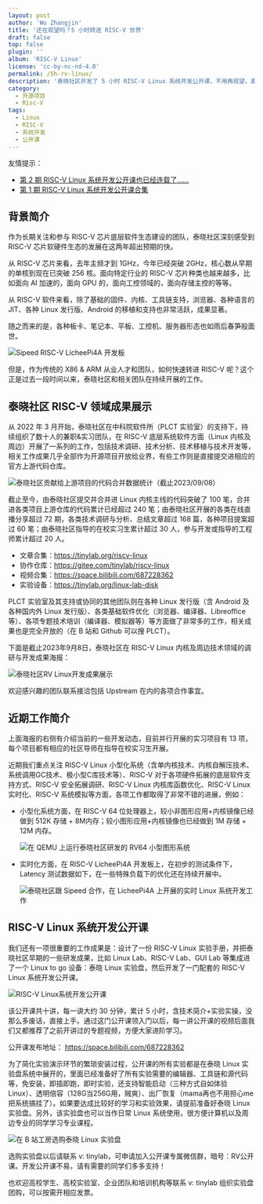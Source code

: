 ```yaml
---
layout: post
author: 'Wu Zhangjin'
title: '还在观望吗？5 小时转进 RISC-V 世界'
draft: false
top: false
plugin: ''
album: 'RISC-V Linux'
license: 'cc-by-nc-nd-4.0'
permalink: /5h-rv-linux/
description: '泰晓社区开发了 5 小时 RISC-V Linux 系统开发公开课，不用再观望，直接上手！'
category:
  - 开源项目
  - Risc-V
tags:
  - Linux
  - RISC-V
  - 系统开发
  - 公开课
---
```


友情提示：

- [第 2 期 RISC-V Linux 系统开发公开课也已经连载了……](https://www.bilibili.com/video/BV1Qa4y117zn/)
- [第 1 期 RISC-V Linux 系统开发公开课合集](https://www.bilibili.com/video/BV1Hj41127NP/)

## 背景简介

作为长期关注和参与 RISC-V 芯片底层软件生态建设的团队，泰晓社区深刻感受到 RISC-V 芯片软硬件生态的发展在这两年超出预期的快。

从 RISC-V 芯片来看，去年主频才到 1GHz，今年已经突破 2GHz，核心数从早期的单核到现在已突破 256 核。面向特定行业的 RISC-V 芯片种类也越来越多，比如面向 AI 加速的，面向 GPU 的，面向工控领域的，面向存储主控的等等。

从 RISC-V 软件来看，除了基础的固件、内核、工具链支持，浏览器、各种语言的 JIT、各种 Linux 发行版、Android 的移植和支持也非常活跃，成果显著。

随之而来的是，各种板卡、笔记本、平板、工控机、服务器形态也如雨后春笋般面世。

![Sipeed RISC-V LicheePi4A 开发板](/wp-content/uploads/2023/09/5h-rv-linux/3349edbc-607a-4096-8af1-3949ef7d5573.png)

但是，作为传统的 X86 & ARM 从业人才和团队，如何快速转进 RISC-V 呢？这个正是过去一段时间以来，泰晓社区和相关团队在持续开展的工作。

## 泰晓社区 RISC-V 领域成果展示

从 2022 年 3 月开始，泰晓社区在中科院软件所（PLCT 实验室）的支持下，持续组织了数十人的兼职&实习团队，在 RISC-V 底层系统软件方面（Linux 内核及周边）开展了一系列的工作，包括技术调研、技术分析、技术移植与技术开发等，相关工作成果几乎全部作为开源项目开放给业界，有些工作则是直接提交进相应的官方上游代码仓库。

![泰晓社区贡献给上游项目的代码合并数据统计（截止2023/09/08）](/wp-content/uploads/2023/09/5h-rv-linux/ef0433f5-0a02-4497-bd05-18646d0c2d05.png)


截止至今，由泰晓社区提交并合并进 Linux 内核主线的代码突破了 100 笔，合并进各类项目上游仓库的代码累计已经超过 240 笔；由泰晓社区开展的各类在线直播分享超过 72 期，各类技术调研与分析、总结文章超过 168 篇，各种项目提案超过 60 笔；由泰晓社区指导的在校实习生累计超过 30 人，参与开发或指导的工程师累计超过 20 人。

* 文章合集：<https://tinylab.org/riscv-linux>
* 协作仓库：<https://gitee.com/tinylab/riscv-linux>
* 视频合集：<https://space.bilibili.com/687228362>
* 实验设备：<https://tinylab.org/linux-lab-disk>

PLCT 实验室及其支持或协同的其他团队则在各种 Linux 发行版（含 Android 及各种国内外 Linux 发行版）、各类基础软件优化（浏览器、编译器、Libreoffice等）、各项专题技术培训（编译器、模拟器等）等方面做了非常多的工作，相关成果也是完全开放的（在 B 站和 Github 可以搜 PLCT）。

下面是截止2023年9月8日，泰晓社区在 RISC-V Linux 内核及周边技术领域的调研与开发成果海报：

![泰晓社区RV Linux开发成果展示](/wp-content/uploads/2023/09/5h-rv-linux/cc423a62-3fe1-4fd2-8fe6-de798c12dc1b.jpg)

欢迎感兴趣的团队联系接洽包括 Upstream 在内的各项合作事宜。

## 近期工作简介

上面海报的右侧有介绍当前的一些开发动态，目前并行开展的实习项目有 13 项，每个项目都有相应的社区导师在指导在校实习生开展。

近期我们重点关注 RISC-V Linux 小型化系统（含单内核技术、内核自解压技术、系统调用GC技术、极小型C库技术等）、RISC-V 对于各项硬件拓展的底层软件支持方式、RISC-V 安全拓展调研、RISC-V Linux 内核库函数优化、RISC-V Linux 实时化、RISC-V 系统模拟等方面，各项工作都取得了非常不错的进展，例如：

* 小型化系统方面，在 RISC-V 64 位处理器上，较小非图形应用+内核镜像已经做到 512K 存储 + 8M内存；较小图形应用+内核镜像也已经做到 1M 存储 + 12M 内存。

  ![在 QEMU 上运行泰晓社区研发的 RV64 小型图形系统](/wp-content/uploads/2023/09/5h-rv-linux/5bd95434-8554-4803-83ed-c592807def38.png)

* 实时化方面，在 RISC-V LicheePi4A 开发板上，在初步的测试条件下，Latency 测试数据如下，在一些特殊负载下的优化还在持续开展中。

  ![泰晓社区跟 Sipeed 合作，在 LicheePi4A 上开展的实时 Linux 系统开发工作](/wp-content/uploads/2023/09/5h-rv-linux/74c99e22-dc45-4f10-8dce-a69a17b7fdfe.png)


## RISC-V Linux 系统开发公开课

我们还有一项很重要的工作成果是：设计了一份 RISC-V Linux 实验手册，并把泰晓社区早期的一些研发成果，比如 Linux Lab、RISC-V Lab、GUI Lab 等集成进了一个 Linux to go 设备：泰晓 Linux 实验盘，然后开发了一门配套的 RISC-V Linux 系统开发公开课。

![RISC-V Linux系统开发公开课](/wp-content/uploads/2023/09/5h-rv-linux/d49a3c59-f370-4073-a631-1ba3813a2200.jpg)

该公开课共十讲，每一讲大约 30 分钟，累计 5 小时，含技术简介+实验实操，没那么多废话，直接上手。通过这门公开课领入门以后，每一讲公开课的视频后面我们又都推荐了之前开讲过的专题视频，方便大家进阶学习。

公开课发布地址：
https://space.bilibili.com/687228362

为了简化实验演示环节的繁琐安装过程，公开课的所有实验都是在泰晓 Linux 实验盘系统中展开的，里面已经准备好了所有实验需要的编辑器、工具链和源代码等，免安装，即插即跑，即时实验，还支持智能启动（三种方式自如体验Linux）、透明倍容（128G当256G用，贼爽）、出厂恢复（mama再也不用担心me把系统搞挂了）。如果要达成比较好的学习和实验效果，请提前准备好泰晓 Linux 实验盘。另外，该实验盘也可以当作日常 Linux 系统使用，很方便计算机以及周边专业的同学学习专业课程。

![在 B 站工房选购泰晓 Linux 实验盘](/wp-content/uploads/2023/09/5h-rv-linux/8e6127bb-4986-4a77-915c-a2f0bd304fc9.jpg)

选购实验盘以后请联系 v: tinylab，可申请加入公开课专属微信群，暗号：RV公开课。开发公开课不易，请有需要的同学们多多支持！

也欢迎高校学生、高校实验室、企业团队和培训机构等联系 v: tinylab 组织实验盘团购，可以按需开相应发票。
